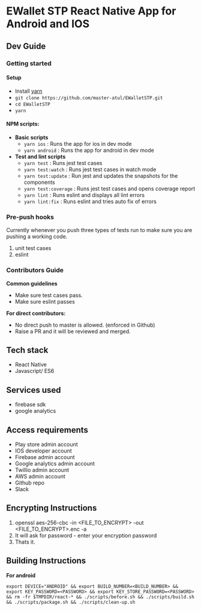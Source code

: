 # EWallet STP React Native App for Android and IOS

## Dev Guide
### Getting started
#### Setup
- Install [yarn](https://yarnpkg.com/en/docs/install)
- `git clone https://github.com/master-atul/EWalletSTP.git`
- `cd EWalletSTP`
- `yarn`


#### NPM scripts:
- **Basic scripts**
  - `yarn ios` : Runs the app for ios in dev mode
  - `yarn android` : Runs the app for android in dev mode
- **Test and lint scripts**
  - `yarn test` : Runs jest test cases
  - `yarn test:watch` : Runs jest test cases in watch mode
  - `yarn test:update` : Run jest and updates the snapshots for the components
  - `yarn test:coverage` : Runs jest test cases and opens coverage report
  - `yarn lint` : Runs eslint and displays all lint errors
  - `yarn lint:fix` : Runs eslint and tries auto fix of errors

### Pre-push hooks
Currently whenever you push three types of tests run to make sure you are pushing a working code.
1. unit test cases
2. eslint


### Contributors Guide
**Common guidelines**
- Make sure test cases pass.
- Make sure eslint passes

**For direct contributors:**
 - No direct push to master is allowed. (enforced in Github)
 - Raise a PR and it will be reviewed and merged.


 ## Tech stack

- React Native
- Javascript/ ES6

## Services used

- firebase sdk
- google analytics

## Access requirements
- Play store admin account
- IOS developer account
- Firebase admin account
- Google analytics admin account
- Twillio admin account
- AWS admin account
- Github repo
- Slack

## Encrypting Instructions

1. openssl aes-256-cbc -in <FILE_TO_ENCRYPT> -out <FILE_TO_ENCRYPT>.enc -a
2. It will ask for password - enter your encryption password
3. Thats it.


## Building Instructions

**For android**

```export DEVICE="ANDROID" && export BUILD_NUMBER=<BUILD_NUMBER> && export KEY_PASSWORD=<PASSWORD> && export KEY_STORE_PASSWORD=<PASSWORD> && rm -fr $TMPDIR/react-* && ./scripts/before.sh && ./scripts/build.sh && ./scripts/package.sh && ./scripts/clean-up.sh```
